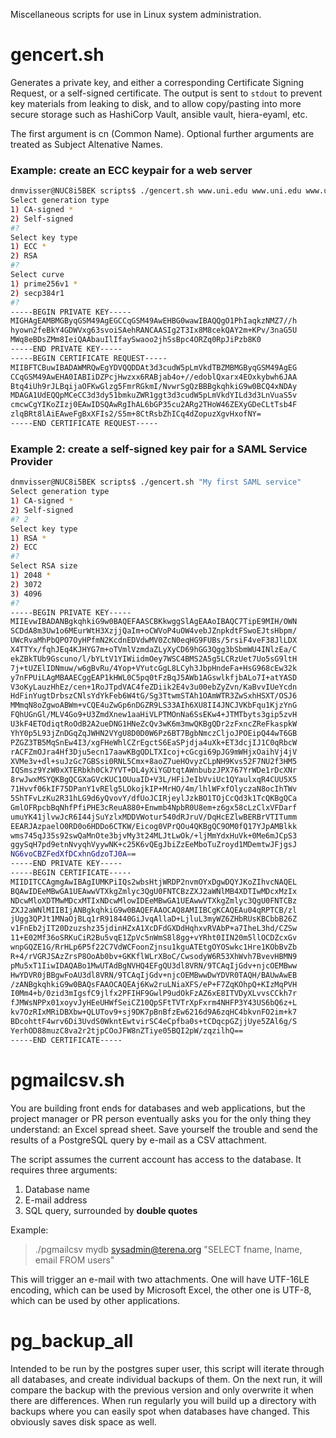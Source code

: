 Miscellaneous scripts for use in Linux system administration.

# gencert.sh

Generates a private key, and either a corresponding Certificate Signing
Request, or a self-signed certificate.
The output is sent to `stdout` to prevent key materials from leaking to disk,
and to allow copy/pasting into more secure storage such as HashiCorp Vault,
ansible vault, hiera-eyaml, etc.

The first argument is cn (Common Name).
Optional further arguments are treated as Subject Altenative Names.

### Example: create an ECC keypair for a web server

```sh
dnmvisser@NUC8i5BEK scripts$ ./gencert.sh www.uni.edu www.uni.edu www.uni.org
Select generation type
1) CA-signed *
2) Self-signed
#? 
Select key type
1) ECC *
2) RSA
#? 
Select curve
1) prime256v1 *
2) secp384r1
#? 
-----BEGIN PRIVATE KEY-----
MIGHAgEAMBMGByqGSM49AgEGCCqGSM49AwEHBG0wawIBAQQgO1PhIaqkzNMZ7//h
hyown2feBkY4GDWVxg63svoiSAehRANCAASIg2T3Ix8M8cekQAY2m+KPv/3naG5U
MWq8eBDsZMm8IeiQAAbauIlIfaySwaoo2jhSsBpc4ORZq0RpJiPzb8K0
-----END PRIVATE KEY-----
-----BEGIN CERTIFICATE REQUEST-----
MIIBFTCBuwIBADAWMRQwEgYDVQQDDAt3d3cudW5pLmVkdTBZMBMGByqGSM49AgEG
CCqGSM49AwEHA0IABIiDZPcjHwzxx6RABjab4o+//edoblQxarx4EOxkybwh6JAA
Btq4iUh9rJLBqijaOFKwGlzg5FmrRGkmI/NvwrSgQzBBBgkqhkiG9w0BCQ4xNDAy
MDAGA1UdEQQpMCeCC3d3dy51bmkuZWR1ggt3d3cudW5pLmVkdYILd3d3LnVuaS5v
cmcwCgYIKoZIzj0EAwIDSQAwRgIhAL6bGP35cu2ARg2THoW46ZEXyGDeCLtTsb4F
zlqBRt8lAiEAweFgBxXFIs2/S5m+8CtRsbZhICq4dZopuzXgvHxofNY=
-----END CERTIFICATE REQUEST-----
```

### Example 2: create a self-signed key pair for a SAML Service Provider

```sh
dnmvisser@NUC8i5BEK scripts$ ./gencert.sh "My first SAML service"
Select generation type
1) CA-signed *
2) Self-signed
#? 2
Select key type
1) RSA *
2) ECC
#? 
Select RSA size
1) 2048 *
2) 3072
3) 4096
#? 
-----BEGIN PRIVATE KEY-----
MIIEvwIBADANBgkqhkiG9w0BAQEFAASCBKkwggSlAgEAAoIBAQC7TipE9MIH/OWN
SCDdA8m3Uw1o6MEurWtH3XzjjQaIm+oCWVoP4uOW4vebJZnpkdtFSwoEJtsHbpm/
UWcRvaMhPbQPO7OyHPfmN2KcdnEDVdwMV0ZcN0eqHG9FUBs/5rsiF4veF38JlLDX
X4TTYx/fqhJEq4KJHYG7m+oTVmlVzmdaZLyXyCD69hGG3Qgg3bSbmWU4INlzEa/C
ekZBkTUb9Gscuno/l/bYLtV1YIWiidmOey7WSC4BMS2A5g5LCRzUet7Uo5sG9ltH
7j+tUZElIDNmuw/w6gBvRu/4Yop+VYutcGgL8LCyh3JbpHndeFa+HsG968cEw32k
y7nFPUiLAgMBAAECggEAP1kHWL0C5pq0tFzBqJ5AWb1AGswlkfjbALo7I+atYASD
V3oKyLauzHhEz/cen+1RoJTpdVAC4feZDiik2E4v3u00ebZyZvn/KaBvvIUeYcdn
HdFinYugtDrbszCNlsYdYkFeb6W4tG/Sg3TtwmSTAh1OAmWTR3ZwSxhHSXT/OSJ6
MMmqN8oZgwoABWm+vCQE4uZwGp6nDGZR9LS33AIh6XU8II4JNCJVKbFqu1KjzYnG
FQhUGnGl/MLV4Go9+U3ZmdXnew1aaHiVLPTMOnNa6SsEKw4+JTMTbyts3gip5zvH
U3kF4ETOdiqtRoOdB2A2ueDNG1HNeZcQv3wK6m3mwQKBgQDr2zFxncZReFkaspkW
YhY0p5L93jZnDGqZqJWHN2VYgU8D0D0W6Pz6BT7BgbNmczCljoJPOEipQ44wT6GB
PZGZ3TB5MqSnEw4I3/xgFHeWhlCZrEgctS6EaSPjdja4uXk+ET3dcjIJ1C0qRbcW
rACFZmOJra4Hf3Dju5ecn17aawKBgQDLTXIcoj+cGcgi69pJG9mWHjxOaihVj4jV
XVMe3v+dl+suJzGc7GBSsi0RNL5Cmx+8aoZ7ueHOvyzCLpNH9Kvs52F7NU2f3HM5
IQSmsz9YzW0xXTERbkh0Ck7YVT+DL4yXiYGDtqtAWnbubzJPX767YrWDe1rDcXNr
8rwJwxMSYQKBgQCGXaGVcKUC1OUuaID+V3L/HFiJeIbVviUc1QYaulxqR4CUU5X5
71Hvvf06kIF75DPanY1vRElg5LOkojkIP+MrHO/4m/lhlWFxfOlyczaN8ocIhTWv
5ShTFvLzKu2R31hLG9d6yQvovY/dfUoJCIRjeylJzkBO1TOjCcQd3k1TcQKBgQCa
GmlOFRpcbBqNhfPfiPHE3cReuA880+Enwmb4NpbR0U8em+z6gx58cLzClxVFDarf
umuYK41jlvwJcR6I44jSuYzlxMDDVWotur540dRJruV/DqHcEZlwBERBrVTITumm
EEARJAzpaelO0RD0o6HDDo6CTKW/Eicog0VPrQOu4QKBgQC9OM0fQ17YJpAMBlkk
wms745qJ35s92swQaMnOte3bjvMy3t24MLJtLwOk/+ljMmYdxHuVk+0Me6mJCpS3
ggySqH7pd9etnNvyqhVyywNK+c25K6vQEgJbiZzEeMboTuZroyd1MDemtwJFjgsJ
NG6voCBZFedXfDCxhnGdzoTJ0A==
-----END PRIVATE KEY-----
-----BEGIN CERTIFICATE-----
MIIDITCCAgmgAwIBAgIUMKPiIQs2wbsHtjWRDP2nvmOYxDgwDQYJKoZIhvcNAQEL
BQAwIDEeMBwGA1UEAwwVTXkgZmlyc3QgU0FNTCBzZXJ2aWNlMB4XDTIwMDcxMzIx
NDcwMloXDTMwMDcxMTIxNDcwMlowIDEeMBwGA1UEAwwVTXkgZmlyc3QgU0FNTCBz
ZXJ2aWNlMIIBIjANBgkqhkiG9w0BAQEFAAOCAQ8AMIIBCgKCAQEAu04qRPTCB/zl
jUgg3QPJt1MNaOjBLq1rR918440GiJvqAllaD+LjluL3myWZ6ZHbRUsKBCbbB26Z
v1FnEb2jIT20Dzuzshz35jdinHZxA1XcDFdGXDdHqhxvRVAbP+a7IheL3hd/CZSw
11+E02Mf36oSRKuCiR2Bu5vqE1ZpVc5nWmS8l8gg+vYRht0IIN20m5llOCDZcxGv
wnpGQZE1G/RrHLp6P5f22C7VdWCFoonZjnsu1kguATEtgOYOSwkc1Hre1KObBvZb
R+4/rVGRJSAzZrsP8OoAb0bv+GKKflWLrXBoC/CwsodyW6R53XhWvh7BvevHBMN9
pMu5xT1IiwIDAQABo1MwUTAdBgNVHQ4EFgQU3dl8VRN/9TCAqIjGdv+njcOEMBww
HwYDVR0jBBgwFoAU3dl8VRN/9TCAqIjGdv+njcOEMBwwDwYDVR0TAQH/BAUwAwEB
/zANBgkqhkiG9w0BAQsFAAOCAQEAj6Kw2ruLNiaXFS/eP+F7ZqKOhpQ+KIzMqPVH
I0Mm4+b/0zid3mIgsfC9jlfx2PFIHF9GwlP9udOkFzAZ6xE8ITVDyXLvvsCCkh7r
fJMWsNPPx01xoyvJyHEeUHWfSeiCZ10QpSFtTVTrXpFxrm4NHFP3Y43US6bQ6z+L
kv7OzRIxMRiDBXbw+QLUTov9+sj9DK7pBnBfzEw6216d9A6zqHC4bkvnFO2im+k7
BDcohttF4wrv6Di3UvdS0WkntEwtvirSC4eCpfba0s+tCDqcpGZjjUye5ZAl6g/S
YerhOD88muzC8va2r2tjpCOoJFW8nZTiye05BQI2pW/zqzilhQ==
-----END CERTIFICATE-----
```








# pgmailcsv.sh

You are building front ends for databases and web applications, but the project manager or PR person eventually asks you for the only thing they understand: an Excel spread sheet.
Save yourself the trouble and send the results of a PostgreSQL query by e-mail as a CSV attachment.

The script assumes the current account has access to the database. It requires three arguments:

 1. Database name
 2. E-mail address
 3. SQL query, surrounded by **double quotes**

Example:

> ./pgmailcsv mydb sysadmin@terena.org "SELECT fname, lname, email FROM users"

This will trigger an e-mail with two attachments.
One will have UTF-16LE encoding, which can be used by Microsoft Excel, the other one is UTF-8, which can be used by other applications.

# pg_backup_all

Intended to be run by the postgres super user, this script will iterate through all databases, and create individual backups of them.
On the next run, it will compare the backup with the previous version and only overwrite it when there are differences.
When run regularly you will build up a directory with backups where you can easily spot when databases have changed.
This obviously saves disk space as well.
